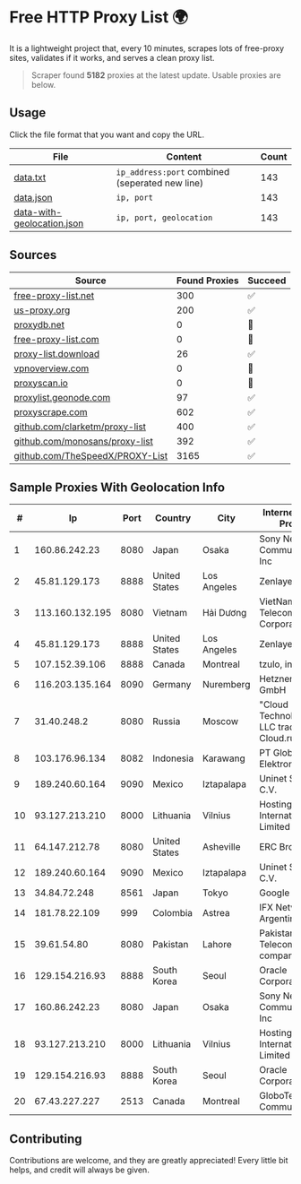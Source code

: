 
# Free HTTP Proxy List 🌍

It is a lightweight project that, every 10 minutes, scrapes lots of free-proxy sites, validates if it works, and serves a clean proxy list.


> Scraper found **5182** proxies at the latest update. Usable proxies are below.

## Usage

Click the file format that you want and copy the URL.


|File|Content|Count|
|----|-------|-----|
|[data.txt](https://raw.githubusercontent.com/themiralay/Proxy-List-World/master/data.txt)|`ip_address:port` combined (seperated new line)|143|
|[data.json](https://raw.githubusercontent.com/themiralay/Proxy-List-World/master/data.json)|`ip, port`|143|
|[data-with-geolocation.json](https://raw.githubusercontent.com/themiralay/Proxy-List-World/master/data-with-geolocation.json)|`ip, port, geolocation`|143|

## Sources

|Source|Found Proxies|Succeed|
|------|-------------|-------|
|[free-proxy-list.net](https://free-proxy-list.net)|300|✅|
|[us-proxy.org](https://www.us-proxy.org)|200|✅|
|[proxydb.net](http://proxydb.net)|0|🚫|
|[free-proxy-list.com](https://free-proxy-list.com/?page=&port=&type%5B%5D=http&type%5B%5D=https&up_time=0&search=Search)|0|🚫|
|[proxy-list.download](https://www.proxy-list.download/HTTP)|26|✅|
|[vpnoverview.com](https://vpnoverview.com/privacy/anonymous-browsing/free-proxy-servers)|0|🚫|
|[proxyscan.io](https://www.proxyscan.io)|0|🚫|
|[proxylist.geonode.com](https://proxylist.geonode.com/api/proxy-list?limit=300&page=1&sort_by=lastChecked&sort_type=desc&protocols=http,https)|97|✅|
|[proxyscrape.com](https://api.proxyscrape.com/v2/?request=displayproxies&protocol=http&timeout=10000&country=all&ssl=all&anonymity=all)|602|✅|
|[github.com/clarketm/proxy-list](https://raw.githubusercontent.com/clarketm/proxy-list/master/proxy-list-raw.txt)|400|✅|
|[github.com/monosans/proxy-list](https://raw.githubusercontent.com/monosans/proxy-list/main/proxies/http.txt)|392|✅|
|[github.com/TheSpeedX/PROXY-List](https://raw.githubusercontent.com/TheSpeedX/PROXY-List/master/http.txt)|3165|✅|


## Sample Proxies With Geolocation Info

|#|Ip|Port|Country|City|Internet Service Provider|
|-|--|----|-------|----|-------------------------|
|1|160.86.242.23|8080|Japan|Osaka|Sony Network Communications Inc|
|2|45.81.129.173|8888|United States|Los Angeles|Zenlayer Inc|
|3|113.160.132.195|8080|Vietnam|Hải Dương|VietNam Post and Telecom Corporation|
|4|45.81.129.173|8888|United States|Los Angeles|Zenlayer Inc|
|5|107.152.39.106|8888|Canada|Montreal|tzulo, inc.|
|6|116.203.135.164|8090|Germany|Nuremberg|Hetzner Online GmbH|
|7|31.40.248.2|8080|Russia|Moscow|"Cloud Technologies" LLC trading as Cloud.ru|
|8|103.176.96.134|8082|Indonesia|Karawang|PT Global Sarana Elektronika|
|9|189.240.60.164|9090|Mexico|Iztapalapa|Uninet S.A. de C.V.|
|10|93.127.213.210|8000|Lithuania|Vilnius|Hostinger International Limited|
|11|64.147.212.78|8080|United States|Asheville|ERC Broadband|
|12|189.240.60.164|9090|Mexico|Iztapalapa|Uninet S.A. de C.V.|
|13|34.84.72.248|8561|Japan|Tokyo|Google LLC|
|14|181.78.22.109|999|Colombia|Astrea|IFX Networks Argentina S.R.L|
|15|39.61.54.80|8080|Pakistan|Lahore|Pakistan Telecommuication company limited|
|16|129.154.216.93|8888|South Korea|Seoul|Oracle Corporation|
|17|160.86.242.23|8080|Japan|Osaka|Sony Network Communications Inc|
|18|93.127.213.210|8000|Lithuania|Vilnius|Hostinger International Limited|
|19|129.154.216.93|8888|South Korea|Seoul|Oracle Corporation|
|20|67.43.227.227|2513|Canada|Montreal|GloboTech Communications|



## Contributing

Contributions are welcome, and they are greatly appreciated! Every
little bit helps, and credit will always be given.

